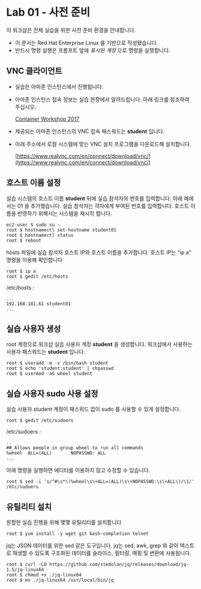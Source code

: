 Lab 01 - 사전 준비 
===

이 워크샵은 전체 실습을 위한 사전 준비 환경을 안내합니다. 

* 이 문서는 Red Hat Enterprise Linux 를 기반으로 작성됐습니다.
* 반드시 명령 실행은 프롬프트 앞에 *표시된 계정* 으로 명령을 실행합니다.  


## VNC 클라이언트

* 실습은 아마존 인스턴스에서 진행됩니다. 
* 아마존 인스턴스 접속 정보는 실습 현장에서 알려드립니다. 아래 링크를 참조하여 주십시오.

    [Container Workshop 2017](https://docs.google.com/spreadsheets/d/1ptFys3dCTHiFYZxrcshd7XuoSzLxrsxmwQCtZ91Kr74/edit?usp=sharing)
* 제공되는 아마존 인스턴스의 VNC 접속 패스워드는 **student** 입니다. 
* 아래 주소에서 로컬 시스템에 맞는 VNC 설치 프로그램을 다운로드해 설치합니다. 

    [https://www.realvnc.com/en/connect/download/vnc/](https://www.realvnc.com/en/connect/download/vnc/)


## 호스트 이름 설정

실습 시스템의 호스트 이름 **student** 뒤에 실습 참석자의 번호를 입력합니다. 
아래 예에서는 01 을 추가했습니다. 
실습 참석자는 각자에게 부여된 번호를 입력합니다. 
호스트 이름을 반영하기 위해서는 시스템을 재시작 합니다.

```
ec2-user $ sudo su -
root $ hostnamectl set-hostname student01
root $ hostnamectl status
root $ reboot
```

hosts 파일에 실습 참석자 호스트 IP와 호스트 이름을 추가합니다. 
호스트 IP는 "ip a" 명령을 이용해 확인합니다
```
root $ ip a
root $ gedit /etc/hosts
```
/etc/hosts :
```
...
192.168.181.61 student01
...
```

## 실습 사용자 생성

root 계정으로 워크샵 실습 사용자 계정 **student** 을 생성합니다. 
워크샵에서 사용하는 사용자 패스워드는 **student** 입니다.

```
root $ useradd -m -s /bin/bash student
root $ echo 'student:student' | chpasswd
root $ usermod -aG wheel student
``` 

## 실습 사용자 sudo 사용 설정
실습 사용자 student 계정이 패스워드 없이 sudo 를 사용할 수 있게 설정합니다.


```
root $ gedit /etc/sudoers
```

/etc/sudoers :

```
..
## Allows people in group wheel to run all commands
%wheel  ALL=(ALL)       NOPASSWD: ALL
...
```
아래 명령을 실행하면 에디터를 이용하지 않고 수정할 수 있습니다.
```
root $ sed -i 's/^#\s*\(%wheel\s\+ALL=(ALL)\s\+NOPASSWD:\s\+ALL\)/\1/' /etc/sudoers
```

## 유틸리티 설치

원할한 실습 진행을 위해 몇몇 유틸리티를 설치합니다

```
root $ yum install -y wget git bash-completion telnet 
```
jq는 JSON 데이터를 위한 sed 같은 도구입니다. 
jq는 sed, awk, grep 와 같이 텍스트로 재생할 수 있도록 구조화된 
데이터를 슬라이스, 필터링, 매핑 및 변환에 사용됩니다.


```
root $ curl -LO https://github.com/stedolan/jq/releases/download/jq-1.5/jq-linux64
root $ chmod +x ./jq-linux64
root $ mv ./jq-linux64 /usr/local/bin/jq
```

 
